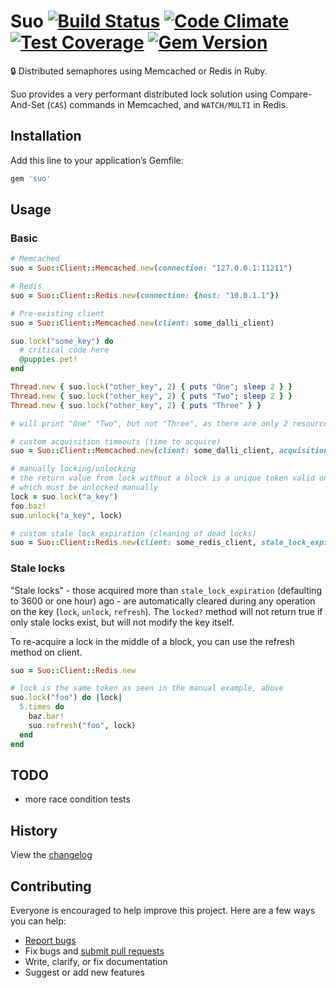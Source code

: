 # Suo [![Build Status](https://travis-ci.org/nickelser/suo.svg?branch=master)](https://travis-ci.org/nickelser/suo) [![Code Climate](https://codeclimate.com/github/nickelser/suo/badges/gpa.svg)](https://codeclimate.com/github/nickelser/suo) [![Test Coverage](https://codeclimate.com/github/nickelser/suo/badges/coverage.svg)](https://codeclimate.com/github/nickelser/suo) [![Gem Version](https://badge.fury.io/rb/suo.svg)](http://badge.fury.io/rb/suo)

:lock: Distributed semaphores using Memcached or Redis in Ruby.

Suo provides a very performant distributed lock solution using Compare-And-Set (`CAS`) commands in Memcached, and `WATCH/MULTI` in Redis.

## Installation

Add this line to your application’s Gemfile:

```ruby
gem 'suo'
```

## Usage

### Basic

```ruby
# Memcached
suo = Suo::Client::Memcached.new(connection: "127.0.0.1:11211")

# Redis
suo = Suo::Client::Redis.new(connection: {host: "10.0.1.1"})

# Pre-existing client
suo = Suo::Client::Memcached.new(client: some_dalli_client)

suo.lock("some_key") do
  # critical code here
  @puppies.pet!
end

Thread.new { suo.lock("other_key", 2) { puts "One"; sleep 2 } }
Thread.new { suo.lock("other_key", 2) { puts "Two"; sleep 2 } }
Thread.new { suo.lock("other_key", 2) { puts "Three" } }

# will print "One" "Two", but not "Three", as there are only 2 resources

# custom acquisition timeouts (time to acquire)
suo = Suo::Client::Memcached.new(client: some_dalli_client, acquisition_timeout: 1) # in seconds

# manually locking/unlocking
# the return value from lock without a block is a unique token valid only for the current lock
# which must be unlocked manually
lock = suo.lock("a_key")
foo.baz!
suo.unlock("a_key", lock)

# custom stale lock expiration (cleaning of dead locks)
suo = Suo::Client::Redis.new(client: some_redis_client, stale_lock_expiration: 60*5)
```

### Stale locks

"Stale locks" - those acquired more than `stale_lock_expiration` (defaulting to 3600 or one hour) ago - are automatically cleared during any operation on the key (`lock`, `unlock`, `refresh`). The `locked?` method will not return true if only stale locks exist, but will not modify the key itself.

To re-acquire a lock in the middle of a block, you can use the refresh method on client.

```ruby
suo = Suo::Client::Redis.new

# lock is the same token as seen in the manual example, above
suo.lock("foo") do |lock|
  5.times do
    baz.bar!
    suo.refresh("foo", lock)
  end
end
```

## TODO
 - more race condition tests

## History

View the [changelog](https://github.com/nickelser/suo/blob/master/CHANGELOG.md)

## Contributing

Everyone is encouraged to help improve this project. Here are a few ways you can help:

- [Report bugs](https://github.com/nickelser/suo/issues)
- Fix bugs and [submit pull requests](https://github.com/nickelser/suo/pulls)
- Write, clarify, or fix documentation
- Suggest or add new features
